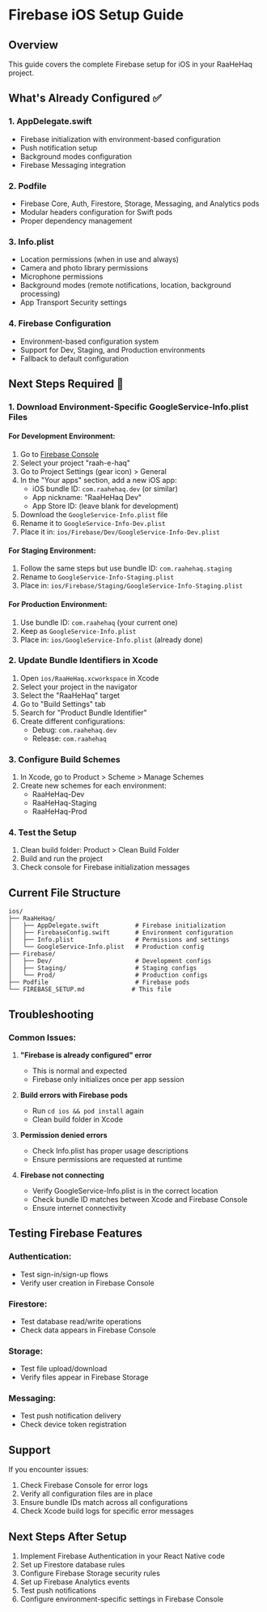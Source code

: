 # Firebase iOS Setup Guide

## Overview
This guide covers the complete Firebase setup for iOS in your RaaHeHaq project.

## What's Already Configured ✅

### 1. AppDelegate.swift
- Firebase initialization with environment-based configuration
- Push notification setup
- Background modes configuration
- Firebase Messaging integration

### 2. Podfile
- Firebase Core, Auth, Firestore, Storage, Messaging, and Analytics pods
- Modular headers configuration for Swift pods
- Proper dependency management

### 3. Info.plist
- Location permissions (when in use and always)
- Camera and photo library permissions
- Microphone permissions
- Background modes (remote notifications, location, background processing)
- App Transport Security settings

### 4. Firebase Configuration
- Environment-based configuration system
- Support for Dev, Staging, and Production environments
- Fallback to default configuration

## Next Steps Required 🔧

### 1. Download Environment-Specific GoogleService-Info.plist Files

#### For Development Environment:
1. Go to [Firebase Console](https://console.firebase.google.com/)
2. Select your project "raah-e-haq"
3. Go to Project Settings (gear icon) > General
4. In the "Your apps" section, add a new iOS app:
   - iOS bundle ID: `com.raahehaq.dev` (or similar)
   - App nickname: "RaaHeHaq Dev"
   - App Store ID: (leave blank for development)
5. Download the `GoogleService-Info.plist` file
6. Rename it to `GoogleService-Info-Dev.plist`
7. Place it in: `ios/Firebase/Dev/GoogleService-Info-Dev.plist`

#### For Staging Environment:
1. Follow the same steps but use bundle ID: `com.raahehaq.staging`
2. Rename to `GoogleService-Info-Staging.plist`
3. Place in: `ios/Firebase/Staging/GoogleService-Info-Staging.plist`

#### For Production Environment:
1. Use bundle ID: `com.raahehaq` (your current one)
2. Keep as `GoogleService-Info.plist`
3. Place in: `ios/GoogleService-Info.plist` (already done)

### 2. Update Bundle Identifiers in Xcode

1. Open `ios/RaaHeHaq.xcworkspace` in Xcode
2. Select your project in the navigator
3. Select the "RaaHeHaq" target
4. Go to "Build Settings" tab
5. Search for "Product Bundle Identifier"
6. Create different configurations:
   - Debug: `com.raahehaq.dev`
   - Release: `com.raahehaq`

### 3. Configure Build Schemes

1. In Xcode, go to Product > Scheme > Manage Schemes
2. Create new schemes for each environment:
   - RaaHeHaq-Dev
   - RaaHeHaq-Staging
   - RaaHeHaq-Prod

### 4. Test the Setup

1. Clean build folder: Product > Clean Build Folder
2. Build and run the project
3. Check console for Firebase initialization messages

## Current File Structure

```
ios/
├── RaaHeHaq/
│   ├── AppDelegate.swift          # Firebase initialization
│   ├── FirebaseConfig.swift       # Environment configuration
│   ├── Info.plist                 # Permissions and settings
│   └── GoogleService-Info.plist   # Production config
├── Firebase/
│   ├── Dev/                       # Development configs
│   ├── Staging/                   # Staging configs
│   └── Prod/                      # Production configs
├── Podfile                        # Firebase pods
└── FIREBASE_SETUP.md             # This file
```

## Troubleshooting

### Common Issues:

1. **"Firebase is already configured" error**
   - This is normal and expected
   - Firebase only initializes once per app session

2. **Build errors with Firebase pods**
   - Run `cd ios && pod install` again
   - Clean build folder in Xcode

3. **Permission denied errors**
   - Check Info.plist has proper usage descriptions
   - Ensure permissions are requested at runtime

4. **Firebase not connecting**
   - Verify GoogleService-Info.plist is in the correct location
   - Check bundle ID matches between Xcode and Firebase Console
   - Ensure internet connectivity

## Testing Firebase Features

### Authentication:
- Test sign-in/sign-up flows
- Verify user creation in Firebase Console

### Firestore:
- Test database read/write operations
- Check data appears in Firebase Console

### Storage:
- Test file upload/download
- Verify files appear in Firebase Storage

### Messaging:
- Test push notification delivery
- Check device token registration

## Support

If you encounter issues:
1. Check Firebase Console for error logs
2. Verify all configuration files are in place
3. Ensure bundle IDs match across all configurations
4. Check Xcode build logs for specific error messages

## Next Steps After Setup

1. Implement Firebase Authentication in your React Native code
2. Set up Firestore database rules
3. Configure Firebase Storage security rules
4. Set up Firebase Analytics events
5. Test push notifications
6. Configure environment-specific settings in Firebase Console
